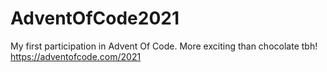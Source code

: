# AdventOfCode2021
My first participation in Advent Of Code. More exciting than chocolate tbh!
https://adventofcode.com/2021 
